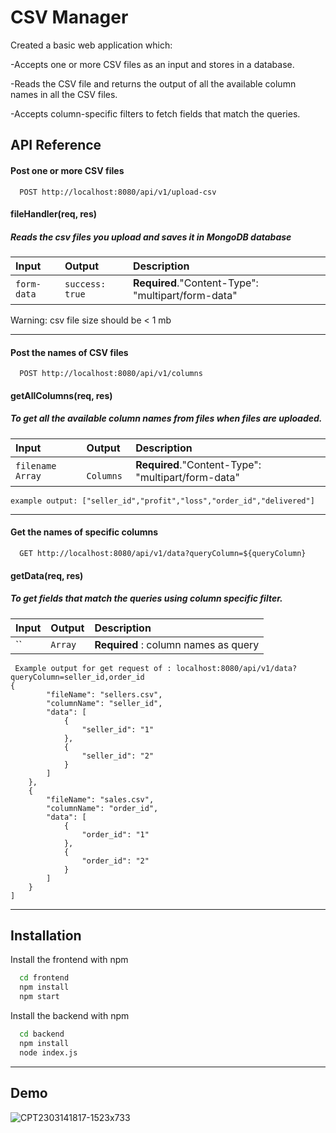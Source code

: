 
# CSV Manager

Created a basic web application which:

-Accepts one or more CSV files as an input and stores in a database.

-Reads the CSV file and returns the output of all the available column names in all the CSV files.

-Accepts column-specific filters to fetch fields that match the queries.





## API Reference

#### Post one or more CSV files

```http
  POST http://localhost:8080/api/v1/upload-csv
```
#### fileHandler(req, res)                  
  ##### Reads the csv files you upload and saves it in MongoDB database

| Input | Output     | Description                |
| :-------- | :------- | :------------------------- |
| `form-data` | `success: true` | **Required**."Content-Type": "multipart/form-data"|

Warning: csv file size should be < 1 mb
  
--------
#### Post the names of CSV files 

```http
  POST http://localhost:8080/api/v1/columns
```
#### getAllColumns(req, res)
##### To get all the available column names from files when files are uploaded.
| Input | Output     | Description                       |
| :-------- | :------- | :-------------------------------- |
| `filename Array`      | ` Columns` | **Required**."Content-Type": "multipart/form-data" |

    example output: ["seller_id","profit","loss","order_id","delivered"] 
-----------
#### Get the names of specific columns

```http
  GET http://localhost:8080/api/v1/data?queryColumn=${queryColumn}
```
#### getData(req, res)
##### To get fields that match the queries using column specific filter.

| Input | Output     | Description                       |
| :-------- | :------- | :-------------------------------- |
| ``      | `Array` | **Required** : column names as query |
     Example output for get request of : localhost:8080/api/v1/data?queryColumn=seller_id,order_id
    {
            "fileName": "sellers.csv",
            "columnName": "seller_id",
            "data": [
                {
                    "seller_id": "1"
                },
                {
                    "seller_id": "2"
                }
            ]
        },
        {
            "fileName": "sales.csv",
            "columnName": "order_id",
            "data": [
                {
                    "order_id": "1"
                },
                {
                    "order_id": "2"
                }
            ]
        }
    ]
--------

## Installation

Install the frontend with npm

```bash
  cd frontend
  npm install 
  npm start
```

Install the backend with npm

```bash
  cd backend
  npm install 
  node index.js
```
-------

## Demo
![CPT2303141817-1523x733](https://user-images.githubusercontent.com/81856196/225006267-c8dd7750-9222-45ab-9c0c-bba83e5bfa95.gif)

